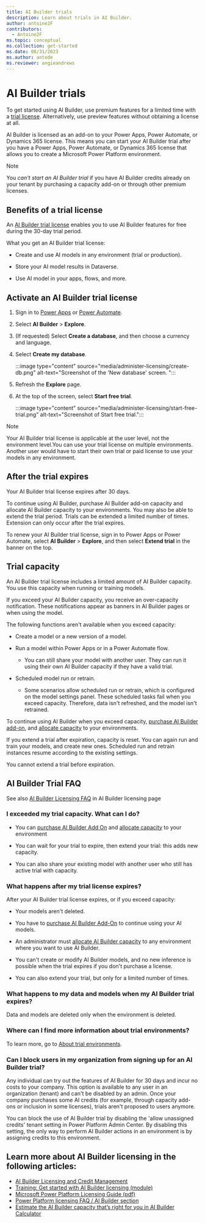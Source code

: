 ```yaml
---
title: AI Builder trials
description: Learn about trials in AI Builder.
author: antoine2F
contributors:
  - Antoine2F
ms.topic: conceptual
ms.collection: get-started
ms.date: 08/31/2023
ms.author: antode
ms.reviewer: angieandrews
---
```


# AI Builder trials

To get started using AI Builder, use premium features for a limited time with a [trial license](https://powerapps.microsoft.com/ai-builder/). Alternatively, use preview features without obtaining a license at all.

AI Builder is licensed as an add-on to your Power Apps, Power Automate, or Dynamics 365 license. This means you can start your AI Builder trial after you have a Power Apps, Power Automate, or Dynamics 365 license that allows you to create a Microsoft Power Platform environment.

> [!NOTE]
> You *can't start an AI Builder trial* if you have AI Builder credits already on your tenant by purchasing a capacity add-on or through other premium licenses.


## Benefits of a trial license

An [AI Builder trial license](https://powerapps.microsoft.com/ai-builder/) enables you to use AI Builder features for free during the 30-day trial period.

What you get an AI Builder trial license:

- Create and use AI models in any environment (trial or production).

- Store your AI model results in Dataverse.

- Use AI model in your apps, flows, and more.

## Activate an AI Builder trial license

1. Sign in to	[Power Apps](https://make.powerapps.com) or [Power Automate](https://make.powerautomate.com).

1. Select **AI Builder** > **Explore**.

1. (If requested) Select **Create a database**, and then choose a currency and language.

1. Select **Create my database**.

    :::image type="content" source="media/administer-licensing/create-db.png" alt-text="Screenshot of the 'New database' screen. ":::

1. Refresh the **Explore** page.
1. At the top of the screen, select **Start free trial**.

    :::image type="content" source="media/administer-licensing/start-free-trial.png" alt-text="Screenshot of Start free trial.":::

> [!NOTE]
> Your AI Builder trial license is applicable at the user level, not the environment level.You can use your trial license on multiple environments. Another user would have to start their own trial or paid license to use your models in any environment.

## After the trial expires

Your AI Builder trial license expires after 30 days.

To continue using AI Builder, purchase AI Builder add-on capacity and allocate AI Builder capacity to your environments. You may also be able to extend the trial period. Trials can be extended a limited number of times. Extension can only occur after the trial expires.

To renew your AI Builder trial license, sign in to Power Apps or Power Automate, select **AI Builder** > **Explore**, and then select **Extend trial** in the banner on the top.

## Trial capacity

An AI Builder trial license includes a limited amount of AI Builder capacity. You use this capacity when running or training models.

If you exceed your AI Builder capacity, you receive an over-capacity notification. These notifications appear as banners in AI Builder pages or when using the model.

The following functions aren't available when you exceed capacity:

- Create a model or a new version of a model.

- Run a model within Power Apps or in a Power Automate flow.
  - You can still share your model with another user. They can run it using their own AI Builder capacity if they have a valid trial.

- Scheduled model run or retrain.
  - Some scenarios allow scheduled run or retrain, which is configured on the model settings panel. These scheduled tasks fail when you exceed capacity. Therefore, data isn't refreshed, and the model isn't retrained.

To continue using AI Builder when you exceed capacity, [purchase AI Builder add-on](administer-licensing.md#purchase-ai-builder-capacity), and [allocate capacity](administer-licensing.md#allocate-capacity) to your environments.

If you extend a trial after expiration, capacity is reset. You can again run and train your models, and create new ones. Scheduled run and retrain instances resume according to the existing settings.

You cannot extend a trial before expiration. 

## AI Builder Trial FAQ

See also [AI Builder Licensing FAQ](credit-management.md#AI-Builder-Trial-license-FAQ) in AI Builder licensing page

### I exceeded my trial capacity. What can I do?

- You can [purchase AI Builder Add On](administer-licensing.md#purchase-ai-builder-capacity)  and [allocate capacity](administer-licensing.md#allocate-capacity) to your environment

- You can wait for your trial to expire, then extend your trial: this adds new capacity.

- You can also share your existing model with another user who still has active trial with capacity.

### What happens after my trial license expires?

After your AI Builder trial license expires, or if you exceed capacity:

- Your models aren't deleted.

- You have to [purchase AI Builder Add-On](administer-licensing.md#purchase-ai-builder-capacity) to continue using your AI models.

- An administrator must [allocate AI Builder capacity](administer-licensing.md#allocate-capacity) to any environment where you want to use AI Builder.

- You can't create or modify AI Builder models, and no new inference is possible when the trial expires if you don't purchase a license.

- You can also extend your trial, but only for a limited number of times.

### What happens to my data and models when my AI Builder trial expires?

Data and models are deleted only when the environment is deleted.

### Where can I find more information about trial environments?

To learn more, go to [About trial environments](/power-platform/admin/trial-environments).

### Can I block users in my organization from signing up for an AI Builder trial?

Any individual can try out the features of AI Builder for 30 days and incur no costs to your company. This option is available to any user in an organization (tenant) and can't be disabled by an admin. Once your company purchases some AI credits (for example, through capacity add-ons or inclusion in some licenses), trials aren't proposed to users anymore.

You can block the use of AI Builder trial by disabling the 'allow unassigned credits' tenant setting in Power Platform Admin Center. By disabling this setting, the only way to perform AI Builder actions in an environment is by assigning credits to this environment.

## Learn more about AI Builder licensing in the following articles:

- [AI Builder Licensing and Credit Management](credit-management.md)
- [Training: Get started with AI Builder licensing (module)](/training/modules/get-started-with-ai-builder-licensing/)
- [Microsoft Power Platform Licensing Guide (pdf)](https://go.microsoft.com/fwlink/?LinkId=2085130)
- [Power Platform licensing FAQ / AI Builder section](/power-platform/admin/powerapps-flow-licensing-faq#ai-builder)
- [Estimate the AI Builder capacity that’s right for you in AI Builder Calculator](https://powerapps.microsoft.com/ai-builder-calculator/)
